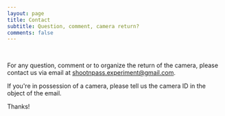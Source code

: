 ```yaml
---
layout: page
title: Contact
subtitle: Question, comment, camera return?
comments: false
---
```


<br> 

For any question, comment or to organize the return of the camera, please contact us via email at [shootnpass.experiment@gmail.com](mailto:shootnpass.experiment@gmail.com).

If you're in possession of a camera, please tell us the camera ID in the object of the email. 

Thanks!

